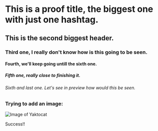 # This is a proof title, the biggest one with just one hashtag.
## This is the second biggest header.
### Third one, I really don't know how is this going to be seen.
#### Fourth, we'll keep going untill the sixth one.
##### Fifth one, really close to finishing it.
###### Sixth and last one. Let's see in preview how would this be seen.

### Trying to add an image:

![Image of Yaktocat](https://octodex.github.com/images/yaktocat.png)

Success!!
